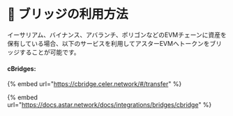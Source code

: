 # 🌉 ブリッジの利用方法

イーサリアム、バイナンス、アバランチ、ポリゴンなどのEVMチェーンに資産を保有している場合、以下のサービスを利用してアスターEVMへトークンをブリッジすることが可能です。

#### **cBridges:**&#x20;

{% embed url="https://cbridge.celer.network/#/transfer" %}

{% embed url="https://docs.astar.network/docs/integrations/bridges/cbridge" %}
